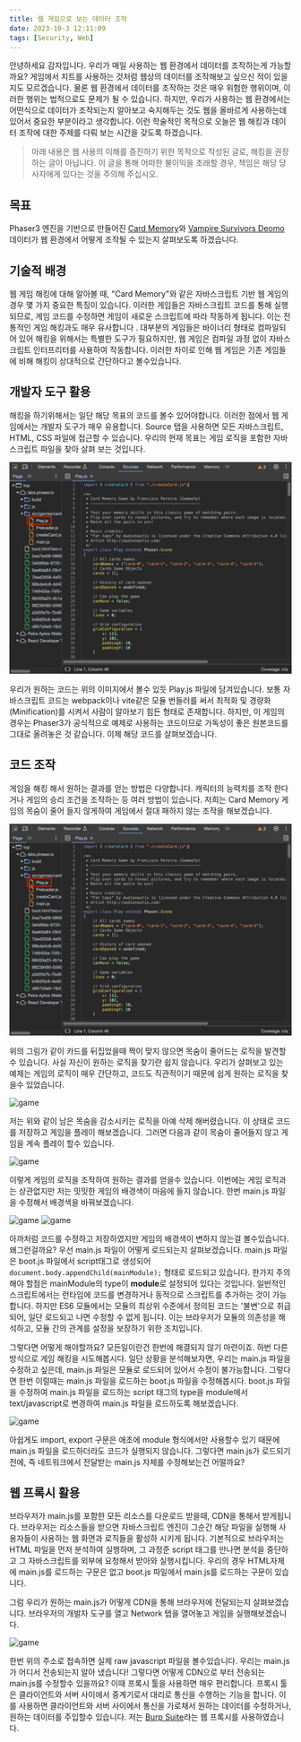 ```yaml
---
title: 웹 게임으로 보는 데이터 조작
date: 2023-10-3 12:11:09
tags: [Security, Web]
---
```


</pre>

안녕하세요 감자입니다. 우리가 매일 사용하는 웹 환경에서 데이터를 조작하는게 가능할까요? 게임에서 치트를 사용하는 것처럼 웹상의 데이터를 조작해보고 싶으신 적이 있을지도 모르겠습니다. 물론 웹 환경에서 데이터를 조작하는 것은 매우 위험한 행위이며, 이러한 행위는 법적으로도 문제가 될 수 있습니다. 하지만, 우리가 사용하는 웹 환경에서는 어떤식으로 데이터가 조작되는지 알아보고 숙지해두는 것도 웹을 올바르게 사용하는데 있어서 중요한 부분이라고 생각합니다. 이런 학술적인 목적으로 오늘은 웹 해킹과 데이터 조작에 대한 주제를 다뤄 보는 시간을 갖도록 하겠습니다.

> 아래 내용은 웹 사용의 이해를 증진하기 위한 목적으로 작성된 글로, 해킹을 권장하는 글이 아닙니다. 이 글을 통해 어떠한 불이익을 초래할 경우, 책임은 해당 당사자에게 있다는 것을 주의해 주십시오.

## 목표

Phaser3 엔진을 기반으로 만들어진 [Card Memory](https://labs.phaser.io/boot.html?src=src\games\card%20memory\boot.json)와 [Vampire Survivors Deomo](https://poncle.itch.io/vampire-survivors) 데이터가 웹 환경에서 어떻게 조작될 수 있는지 살펴보도록 하겠습니다.

## 기술적 배경

웹 게임 해킹에 대해 알아볼 때, "Card Memory"와 같은 자바스크립트 기반 웹 게임의 경우 몇 가지 중요한 특징이 있습니다. 이러한 게임들은 자바스크립트 코드를 통해 실행되므로, 게임 코드를 수정하면 게임이 새로운 스크립트에 따라 작동하게 됩니다. 이는 전통적인 게임 해킹과도 매우 유사합니다 . 대부분의 게임들은 바이너리 형태로 컴파일되어 있어 해킹을 위해서는 특별한 도구가 필요하지만, 웹 게임은 컴파일 과정 없이 자바스크립트 인터프리터를 사용하여 작동합니다. 이러한 차이로 인해 웹 게임은 기존 게임들에 비해 해킹이 상대적으로 간단하다고 볼수있습니다.

## 개발자 도구 활용

해킹을 하기위해서는 일단 해당 목표의 코드를 볼수 있어야합니다. 이러한 점에서 웹 게임에서는 개발자 도구가 매우 유용합니다. Source 탭을 사용하면 모든 자바스크립트, HTML, CSS 파일에 접근할 수 있습니다. 우리의 현재 목표는 게임 로직을 포함한 자바스크립트 파일을 찾아 살펴 보는 것입니다.

![game code](../assets/images/2/1.png)

우리가 원하는 코드는 위의 이미지에서 볼수 있듯 Play.js 파일에 담겨있습니다. 보통 자바스크립트 코드는 webpack이나 vite같은 모듈 번들러를 써서 최적화 및 경량화(Minification)를 시켜서 사람이 알아보기 힘든 형태로 존재합니다. 하지만, 이 게임의 경우는 Phaser3가 공식적으로 예제로 사용하는 코드이므로 가독성이 좋은 원본코드를 그대로 올려놓은 것 같습니다. 이제 해당 코드를 살펴보겠습니다.

## 코드 조작

게임을 해킹 해서 원하는 결과를 얻는 방법은 다양합니다. 캐릭터의 능력치를 조작 한다거나 게임의 승리 조건을 조작하는 등 여러 방법이 있습니다. 저희는 Card Memory 게임의 목숨이 줄어 들지 않게하여 게임에서 절대 패하지 않는 조작을 해보겠습니다.

![game](../assets/images/2/1.png)

위의 그림가 같이 카드를 뒤집었을때 짝이 맞지 않으면 목숨이 줄어드는 로직을 발견할수 있습니다. 사실 자신이 원하는 로직을 찾기란 쉽지 않습니다. 우리가 살펴보고 있는 예제는 게임의 로직이 매우 간단하고, 코드도 직관적이기 때문에 쉽게 원하는 로직을 찾을수 있었습니다.

![game](../assets/images/2/3.png)

저는 위와 같이 남은 목숨을 감소시키는 로직을 아예 삭제 해버렸습니다. 이 상태로 코드를 저장하고 게임을 플레이 해보겠습니다. 그러면 다음과 같이 목숨이 줄어들지 않고 게임을 계속 플레이 할수 있습니다.

![game](../assets/images/2/4.png)

이렇게 게임의 로직을 조작하여 원하는 결과를 얻을수 있습니다. 이번에는 게임 로직과는 상관없지만 저는 밋밋한 게임의 배경색이 마음에 들지 않습니다. 한번 main.js 파일을 수정해서 배경색을 바꿔보겠습니다.

![game](../assets/images/2/5.png)
![game](../assets/images/2/6.png)

아까처럼 코드를 수정하고 저장하였지만 게임의 배경색이 변하지 않는걸 볼수있습니다. 왜그런걸까요? 우선 main.js 파일이 어떻게 로드되는지 살펴보겠습니다. main.js 파일은 boot.js 파일에서 script태그로 생성되어 `document.body.appendChild(mainModule);` 형태로 로드되고 있습니다. 한가지 주의해야 할점은 mainModule의 type이 **module**로 설정되어 있다는 것입니다. 일반적인 스크립트에서는 런타임에 코드를 변경하거나 동적으로 스크립트를 추가하는 것이 가능합니다. 하지만 ES6 모듈에서는 모듈의 최상위 수준에서 정의된 코드는 '불변'으로 취급되어, 일단 로드되고 나면 수정할 수 없게 됩니다. 이는 브라우저가 모듈의 의존성을 해석하고, 모듈 간의 관계를 설정을 보장하기 위한 조치입니다.

그렇다면 어떻게 해야할까요? 모든일이란건 한번에 해결되지 않기 마련이죠. 하번 다른방식으로 게임 해킹을 시도해봅시다.
일단 상황을 분석해보자면, 우리는 main.js 파일을 수정하고 싶은데, main.js 파일은 모듈로 로드되어 있어서 수정이 불가능합니다. 그렇다면 한번 이럴때는 main.js 파일을 로드하는 boot.js 파일을 수정해봅시다. boot.js 파일을 수정하여 main.js 파일을 로드하는 script 태그의 type을 module에서 text/javascript로 변경하여 main.js 파일을 로드하도록 해보겠습니다.

![game](../assets/images/2/7.png)

아쉽게도 import, export 구문은 애초에 module 형식에서만 사용할수 있기 때문에 main.js 파일을 로드하더라도 코드가 실행되지 않습니다. 그렇다면 main.js가 로드되기전에, 즉 네트워크에서 전달받는 main.js 자체를 수정해보는건 어떨까요?

## 웹 프록시 활용

브라우저가 main.js를 포함한 모든 리소스를 다운로드 받을때, CDN을 통해서 받게됩니다. 브라우저는 리소스들을 받으면 자바스크립트 엔진이 그순간 해당 파일을 실행해 사용자들이 사용하는 웹 화면과 로직들을 활성하 시키게 됩니다. 기본적으로 브라우저는 HTML 파일을 먼저 분석하여 실행하며, 그 과정준 script 태그를 만나면 분석을 중단하고 그 자바스크립트를 외부에 요청해서 받아와 실행시킵니다. 우리의 경우 HTML자체에 main.js를 로드하는 구문은 없고 boot.js 파일에서 main.js를 로드하는 구문이 있습니다.

그럼 우리가 원하는 main.js가 어떻게 CDN을 통해 브라우저에 전달되는지 살펴보겠습니다. 브라우저의 개발자 도구를 열고 Network 탭을 열어놓고 게임을 실행해보겠습니다.

![game](../assets/images/2/8.png)

한번 위의 주소로 접속하면 실제 raw javascript 파일을 볼수있습니다. 우리는 main.js가 어디서 전송되는지 알아 냈습니다! 그렇다면 어떻게 CDN으로 부터 전송되는 main.js를 수정할수 있을까요? 이때 프록시 툴을 사용하면 매우 편리합니다. 프록시 툴은 클라이언트와 서버 사이에서 중계기로서 대리로 통신을 수행하는 기능을 합니다. 이를 사용하면 클라이언트와 서버 사이에서 통신을 가로채서 원하는 데이터를 수정하거나, 원하는 데이터를 주입할수 있습니다. 저는 [Burp Suite](https://portswigger.net/burp)라는 웹 프록시를 사용하였습니다.
